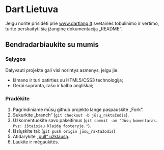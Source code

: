 Dart Lietuva
===

Jeigu norite prisidėti prie www.dartlang.lt svetainės tobulinimo ir vertimo, turite perskaityti šią 
įžanginę dokumentaciją „README“.

Bendradarbiaukite su mumis
---

### Sąlygos

Dalyvauti projekte gali visi norintys asmenys, jeigu jie:

* Išmano ir turi patirties su HTML5/CSS3 technologija;
* Gerai supranta, rašo ir kalba angliškai;

### Pradėkite

1. Pagrindiniame mūsų github projekto lange paspauskite „Fork“.
2. Sukurkite „branch“ (`git checkout -b jūsų_raktažodis`).
3. Užkomentuokite savo pakeitimus (`git commit -am "Jūsų komentaras. Pvz: ištaisiau klaidą footeryje."`).
4. Išsiųskite tai: (`git push origin jūsų_raktažodis`)
5. Atidarykite [„pull“ užklausą](https://github.com/3Dev/dartlang.lt/pulls).
6. Laukite ir mėgaukitės.
